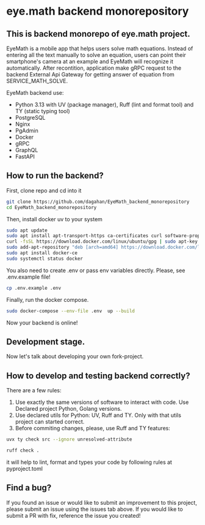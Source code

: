 # eye.math backend monorepository
## This is backend monorepo of eye.math project. 
EyeMath is a mobile app that helps users solve math equations. Instead of entering all the text manually to solve an equation, users can point their smartphone's camera at an example and EyeMath will recognize it automatically. After recontition, application make gRPC request to the backend External Api Gateway for getting answer of equation from SERVICE_MATH_SOLVE.

EyeMath backend use:
* Python 3.13 with UV (package manager), Ruff (lint and format tool) and TY (static typing tool)
* PostgreSQL
* Nginx
* PgAdmin
* Docker
* gRPC
* GraphQL
* FastAPI

## How to run the backend?

First, clone repo and cd into it

```bash
git clone https://github.com/dagahan/EyeMath_backend_monorepository
cd EyeMath_backend_monorepository
```

Then, install docker uv to your system

```bash
sudo apt update
sudo apt install apt-transport-https ca-certificates curl software-properties-common
curl -fsSL https://download.docker.com/linux/ubuntu/gpg | sudo apt-key add -
sudo add-apt-repository "deb [arch=amd64] https://download.docker.com/linux/ubuntu focal stable"
sudo apt install docker-ce
sudo systemctl status docker
```

You also need to create .env or pass env variables directly.
Please, see .env.example file!

```bash
cp .env.example .env
```

Finally, run the docker compose.

```bash
sudo docker-compose --env-file .env  up --build
```

Now your backend is online!

## Development stage.
Now let's talk about developing your own fork-project.

## How to develop and testing backend correctly?
There are a few rules:
1. Use exactly the same versions of software to interact with code. Use Declared project Python, Golang versions.
2. Use declared utils for Python: UV, Ruff and TY. Only with that utils project can started correct.
3. Before commiting changes, please, use Ruff and TY features:
```bash
uvx ty check src --ignore unresolved-attribute
```
```bash
ruff check .
```
it will help to lint, format and types your code by following rules at pyproject.toml

## Find a bug? 

If you found an issue or would like to submit an improvement to this project, please submit an issue using the issues tab above. If you would like to submit a PR with fix, reference the issue you created!